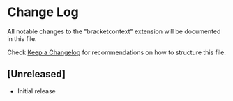 # Change Log

All notable changes to the "bracketcontext" extension will be documented in this file.

Check [Keep a Changelog](http://keepachangelog.com/) for recommendations on how to structure this file.

## [Unreleased]

- Initial release